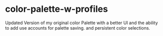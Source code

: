 # color-palette-w-profiles
Updated Version of my original color Palette with a better UI and the ability to add use accounts for palette saving. and persistent color selections.
